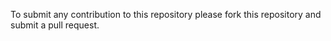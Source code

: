 To submit any contribution to this repository please fork this repository and submit a pull request.

